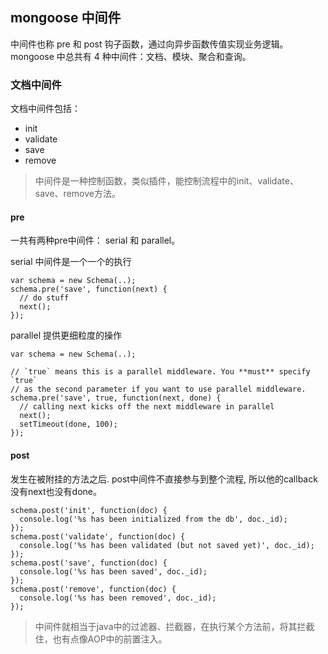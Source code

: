 
## mongoose 中间件

中间件也称 pre 和 post 钩子函数，通过向异步函数传值实现业务逻辑。mongoose 中总共有 4 种中间件：文档、模块、聚合和查询。


### 文档中间件
文档中间件包括：

   * init
   * validate
   * save
   * remove

> 中间件是一种控制函数，类似插件，能控制流程中的init、validate、save、remove方法。

#### pre
  一共有两种pre中间件： serial 和 parallel。   
  
serial 中间件是一个一个的执行  

    var schema = new Schema(..);
    schema.pre('save', function(next) {
      // do stuff
      next();
    });

parallel 提供更细粒度的操作

    var schema = new Schema(..);

    // `true` means this is a parallel middleware. You **must** specify `true`
    // as the second parameter if you want to use parallel middleware.
    schema.pre('save', true, function(next, done) {
      // calling next kicks off the next middleware in parallel
      next();
      setTimeout(done, 100);
    });

#### post
发生在被附挂的方法之后. post中间件不直接参与到整个流程, 所以他的callback没有next也没有done。

    schema.post('init', function(doc) {
      console.log('%s has been initialized from the db', doc._id);
    });
    schema.post('validate', function(doc) {
      console.log('%s has been validated (but not saved yet)', doc._id);
    });
    schema.post('save', function(doc) {
      console.log('%s has been saved', doc._id);
    });
    schema.post('remove', function(doc) {
      console.log('%s has been removed', doc._id);
    });

> 中间件就相当于java中的过滤器、拦截器，在执行某个方法前，将其拦截住，也有点像AOP中的前置注入。


